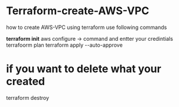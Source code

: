 # Terraform-create-AWS-VPC
how to create AWS-VPC using terraform
use following commands

<strong>terraform init</strong>
aws configure -> command and entter your credintials
terrafoorm plan
terraform apply --auto-approve
# if you want to delete what your created
terraform destroy
